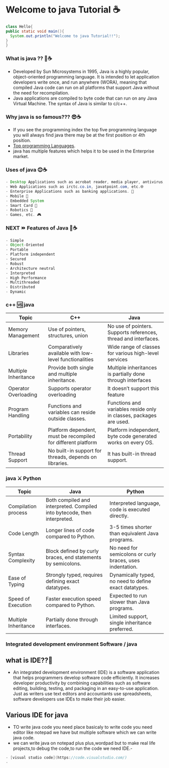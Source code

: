# Welcome to java Tutorial ☕

```java
class Hello{
public static void main(){
  System.out.println("Welcome to java Tutorial!!");
}
}
```
### What is java ?? 🤔☕
- Developed by Sun Microsystems in 1995, Java is a highly popular, object-oriented programming language. It is intended to let application developers write once, and run anywhere (WORA), 
  meaning that compiled Java code can run on all platforms that support Java without the need for recompilation.
- Java applications are compiled to byte code that can run on any Java Virtual Machine. The syntax of Java is similar to c/c++.
### Why java is so famous??? 😎☕
- If you see the programming index the top five programming language you will always find java there may be at the first position or 4th position.
- [Top programming Languages](https://www.statista.com/chart/16567/popular-programming-languages/).
- java has multiple features which helps it to be used in the Enterprise market.
### Uses of java  😊☕
```java
- Desktop Applications such as acrobat reader, media player, antivirus, etc.🖥️
- Web Applications such as irctc.co.in, javatpoint.com, etc.🌐
- Enterprise Applications such as banking applications. 🏦
- Mobile 📱
- Embedded System
- Smart Card 🏧
- Robotics 🤖
- Games, etc. 🎮
```
###  NEXT ⏩ Features of Java 🚀☕
```java
- Simple
- Object-Oriented
- Portable
- Platform independent
- Secured
- Robust
- Architecture neutral
- Interpreted
- High Performance
- Multithreaded
- Distributed
- Dynamic   
```
### c++ 🆚 java
| Topic                | C++                                        | Java                                       |
|----------------------|--------------------------------------------|--------------------------------------------|
| Memory Management    | Use of pointers, structures, union         | No use of pointers. Supports references, thread and interfaces. |
| Libraries            | Comparatively available with low-level functionalities | Wide range of classes for various high-level services |
| Multiple Inheritance | Provide both single and multiple inheritance. | Multiple inheritances is partially done through interfaces |
| Operator Overloading | Supports operator overloading              | It doesn’t support this feature            |
| Program Handling     | Functions and variables can reside outside classes. | Functions and variables reside only in classes, packages are used. |
| Portability          | Platform dependent, must be recompiled for different platform | Platform independent, byte code generated works on every OS. |
| Thread Support       | No built-in support for threads, depends on libraries. | It has built-in thread support.            |
### java ⚔️ Python
| Topic                | Java                                        | Python                                      |
|----------------------|---------------------------------------------|---------------------------------------------|
| Compilation process | Both compiled and interpreted. Compiled into bytecode, then interpreted. | Interpreted language, code is executed directly. |
| Code Length          | Longer lines of code compared to Python.    | 3-5 times shorter than equivalent Java programs. |
| Syntax Complexity    | Block defined by curly braces, end statements by semicolons. | No need for semicolons or curly braces, uses indentation. |
| Ease of Typing       | Strongly typed, requires defining exact datatypes. | Dynamically typed, no need to define exact datatypes. |
| Speed of Execution   | Faster execution speed compared to Python.  | Expected to run slower than Java programs.   |
| Multiple Inheritance | Partially done through interfaces.           | Limited support, single inheritance preferred. |
### Integrated development environment Software / java
## what is IDE??📝
- An integrated development environment (IDE) is a software application that helps programmers develop software code efficiently. It increases developer productivity
  by combining capabilities such as software editing, building, testing, and packaging in an easy-to-use application. Just as writers use text editors
  and accountants use spreadsheets, software developers use IDEs to make their job easier.
## Various IDE for java
- TO write java code you need place basicaly to write code you need editor like notepad we have but multiple software which we can write java code.
-  we can write java on notepad plus plus,wordpad but to make real life projects,to debug the code,to run the code we need IDE.-
```java
- [visual studio code](https://code.visualstudio.com/)
- 
```




 
